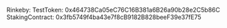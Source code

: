 Rinkeby:
    TestToken: 0x464738Ca05eC76C16B381a6B26a90b28e2C5b86C
    StakingContract: 0x3fb5749f4ba43e7f8cB9182B828beeF39e37fE75